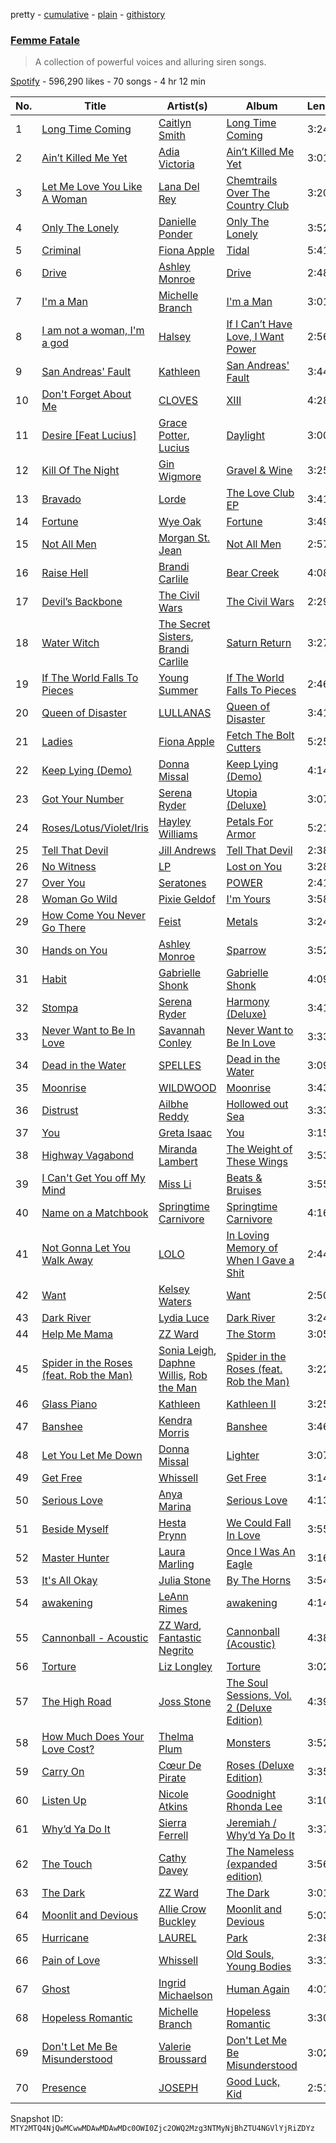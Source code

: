 pretty - [cumulative](/playlists/cumulative/37i9dQZF1DX0IyMQV27EGn.md) - [plain](/playlists/plain/37i9dQZF1DX0IyMQV27EGn) - [githistory](https://github.githistory.xyz/mackorone/spotify-playlist-archive/blob/main/playlists/plain/37i9dQZF1DX0IyMQV27EGn)

### [Femme Fatale](https://open.spotify.com/playlist/37i9dQZF1DX0IyMQV27EGn)

> A collection of powerful voices and alluring siren songs.

[Spotify](https://open.spotify.com/user/spotify) - 596,290 likes - 70 songs - 4 hr 12 min

| No. | Title | Artist(s) | Album | Length |
|---|---|---|---|---|
| 1 | [Long Time Coming](https://open.spotify.com/track/6YAkFtK9h8tUZnD2d2rUBS) | [Caitlyn Smith](https://open.spotify.com/artist/3uikSah4dwqwuk0EidFI4R) | [Long Time Coming](https://open.spotify.com/album/3J6T1p3jr7Utxr2B3Gr9nE) | 3:24 |
| 2 | [Ain’t Killed Me Yet](https://open.spotify.com/track/06SriLLbBIQos2LyqeNXw3) | [Adia Victoria](https://open.spotify.com/artist/1HKGjRPwI0gaFyv4aSWPPl) | [Ain’t Killed Me Yet](https://open.spotify.com/album/5bSiMgDd7UjgJClHgAF6Qu) | 3:01 |
| 3 | [Let Me Love You Like A Woman](https://open.spotify.com/track/1gxdWpeOUBpvB908fiZs4D) | [Lana Del Rey](https://open.spotify.com/artist/00FQb4jTyendYWaN8pK0wa) | [Chemtrails Over The Country Club](https://open.spotify.com/album/6QeosPQpJckkW0Obir5RT8) | 3:20 |
| 4 | [Only The Lonely](https://open.spotify.com/track/2vf6KIEKiEEyc1OGr97TII) | [Danielle Ponder](https://open.spotify.com/artist/5rZUNweztKBI1Xy3XhYHoJ) | [Only The Lonely](https://open.spotify.com/album/2r4VTLpIKfKm9tUNIdylPk) | 3:52 |
| 5 | [Criminal](https://open.spotify.com/track/6PNvv1dmDbOWrAYwEcuKBX) | [Fiona Apple](https://open.spotify.com/artist/3g2kUQ6tHLLbmkV7T4GPtL) | [Tidal](https://open.spotify.com/album/5gVBXH8MT6zfdRkjp7qT18) | 5:41 |
| 6 | [Drive](https://open.spotify.com/track/6is4HZ5UFpIPGxUNdVdKbV) | [Ashley Monroe](https://open.spotify.com/artist/37BiX28I6pF104F92U1hDP) | [Drive](https://open.spotify.com/album/1uyjNRxaNNpqYFPBXMAXsZ) | 2:48 |
| 7 | [I'm a Man](https://open.spotify.com/track/0x0BAh5h0ttabkoiWcv3Wo) | [Michelle Branch](https://open.spotify.com/artist/5rScKX1Sh1U67meeUyTGwk) | [I'm a Man](https://open.spotify.com/album/5quvKWbQnbnOLhRrQmt1Gn) | 3:01 |
| 8 | [I am not a woman, I'm a god](https://open.spotify.com/track/5RhFmJifQe83FpQ6ZFFTZ5) | [Halsey](https://open.spotify.com/artist/26VFTg2z8YR0cCuwLzESi2) | [If I Can’t Have Love, I Want Power](https://open.spotify.com/album/3sq0hRtlT2SYeYajr5Cx22) | 2:56 |
| 9 | [San Andreas' Fault](https://open.spotify.com/track/2jVIOVCin4pVYNSfPzaG4Z) | [Kathleen](https://open.spotify.com/artist/6UqUYZ8pMGiYhuyIcsH61y) | [San Andreas' Fault](https://open.spotify.com/album/1cBv7tS0NsZAlTxd6qLelN) | 3:44 |
| 10 | [Don't Forget About Me](https://open.spotify.com/track/4gVZhkcsZcwQ4mU1gEeXEO) | [CLOVES](https://open.spotify.com/artist/355SqtHY4qKt2wIXrWku0c) | [XIII](https://open.spotify.com/album/6gAsOoMZVH5HwQWFBnIWcm) | 4:28 |
| 11 | [Desire \[Feat Lucius\]](https://open.spotify.com/track/0AwEQyt4fcZNTIggXmkIRq) | [Grace Potter](https://open.spotify.com/artist/1PJVVIeS5Wu0wbZDhtC0Ht), [Lucius](https://open.spotify.com/artist/1WrqUPWlHN5FXCRcQgrkas) | [Daylight](https://open.spotify.com/album/1ZUZuW2fR7J5JscL8FHpSC) | 3:00 |
| 12 | [Kill Of The Night](https://open.spotify.com/track/2m17BTWlZq0wtS9cpJsCfM) | [Gin Wigmore](https://open.spotify.com/artist/4Gzfk9Lxm67nBs7E9BZjzG) | [Gravel & Wine](https://open.spotify.com/album/2HtT4gawEGgOvAPUO7tiU2) | 3:25 |
| 13 | [Bravado](https://open.spotify.com/track/1vbnYODenOFCFWxYNRYw1N) | [Lorde](https://open.spotify.com/artist/163tK9Wjr9P9DmM0AVK7lm) | [The Love Club EP](https://open.spotify.com/album/0zUEZI3Z9kZuPoyoWakf75) | 3:41 |
| 14 | [Fortune](https://open.spotify.com/track/2d0x9mTqqF7oL1hMgdroX4) | [Wye Oak](https://open.spotify.com/artist/5SjNVG3L9mgWQPsfp1sFDB) | [Fortune](https://open.spotify.com/album/4ySNWAn6xZltmBxxeXaC6y) | 3:49 |
| 15 | [Not All Men](https://open.spotify.com/track/16HzLmAArSTpIUkgkizfOM) | [Morgan St\. Jean](https://open.spotify.com/artist/4kAyoGhVlC6PFg0FvMqmFB) | [Not All Men](https://open.spotify.com/album/7yuzurKlvq68HdLJj7l1lo) | 2:57 |
| 16 | [Raise Hell](https://open.spotify.com/track/4TWn4YeBaTqDURrYLd6k0a) | [Brandi Carlile](https://open.spotify.com/artist/2sG4zTOLvjKG1PSoOyf5Ej) | [Bear Creek](https://open.spotify.com/album/5b8YTIrc88vdnfRguZqvVE) | 4:08 |
| 17 | [Devil’s Backbone](https://open.spotify.com/track/1XTp9AoHDoCQMmMWH0ch8M) | [The Civil Wars](https://open.spotify.com/artist/6J7rw7NELJUCThPbAfyLIE) | [The Civil Wars](https://open.spotify.com/album/79FSQez4eiOFA4Kx8Bxgyy) | 2:29 |
| 18 | [Water Witch](https://open.spotify.com/track/7MW0vSCN9g2T5eConVGEsO) | [The Secret Sisters](https://open.spotify.com/artist/5fIZHCg2de8322HZodBDWL), [Brandi Carlile](https://open.spotify.com/artist/2sG4zTOLvjKG1PSoOyf5Ej) | [Saturn Return](https://open.spotify.com/album/3grv66GSazERZLzTlS8LrA) | 3:27 |
| 19 | [If The World Falls To Pieces](https://open.spotify.com/track/6ocTXpzLe3OaPwuYSq8XgY) | [Young Summer](https://open.spotify.com/artist/2SlMPjZm02pC12ODpApdhB) | [If The World Falls To Pieces](https://open.spotify.com/album/2uw7LYkAs8Flntkk6AnF0v) | 2:46 |
| 20 | [Queen of Disaster](https://open.spotify.com/track/0PyopHInX2qJzsRUKgNnxI) | [LULLANAS](https://open.spotify.com/artist/3b8jXMWK6VSV8FlQ4hbVkd) | [Queen of Disaster](https://open.spotify.com/album/6hsSgsifs7mkMqLNLf5CpI) | 3:41 |
| 21 | [Ladies](https://open.spotify.com/track/0jH0IsCBGackT3RmHBbSUI) | [Fiona Apple](https://open.spotify.com/artist/3g2kUQ6tHLLbmkV7T4GPtL) | [Fetch The Bolt Cutters](https://open.spotify.com/album/0fO1KemWL2uCCQmM22iKlj) | 5:25 |
| 22 | [Keep Lying \(Demo\)](https://open.spotify.com/track/6jCuYSwolhXm9umvZvv6ko) | [Donna Missal](https://open.spotify.com/artist/4QFHHdZkeqmneDQqKIjAN8) | [Keep Lying \(Demo\)](https://open.spotify.com/album/5KmFgc0v96LnHNmUdTs5WJ) | 4:14 |
| 23 | [Got Your Number](https://open.spotify.com/track/6uQn7dAD9rk1gmr20gumXz) | [Serena Ryder](https://open.spotify.com/artist/3jmxkI8Jhv8bHOd2qSiU9j) | [Utopia \(Deluxe\)](https://open.spotify.com/album/2AKuAztOmtF6yUvz0emMrH) | 3:07 |
| 24 | [Roses/Lotus/Violet/Iris](https://open.spotify.com/track/7DCKlgZuZcljJSlvt8vsZa) | [Hayley Williams](https://open.spotify.com/artist/6Rx1JKzBrSzoKQtmbVmBnM) | [Petals For Armor](https://open.spotify.com/album/4HXpQ5KQBVWN25ltjnX7xa) | 5:21 |
| 25 | [Tell That Devil](https://open.spotify.com/track/4wU4XL8nX0we6MXgmFAmnh) | [Jill Andrews](https://open.spotify.com/artist/35VpsbV6V2NdfTeNZEbKfc) | [Tell That Devil](https://open.spotify.com/album/4SUzxP2sBgdjiogiNlbSaw) | 2:38 |
| 26 | [No Witness](https://open.spotify.com/track/0hJJeoT5Rmi5IF3ZhC7TIZ) | [LP](https://open.spotify.com/artist/0J7U24vlOOIeMpuaO6Q85A) | [Lost on You](https://open.spotify.com/album/0dYi4VGov4Dl4AED2eVwPw) | 3:28 |
| 27 | [Over You](https://open.spotify.com/track/49YzZ6c0PalgJNqZSnfJrn) | [Seratones](https://open.spotify.com/artist/7D9TOQJq1HnpnQZlNNYWqc) | [POWER](https://open.spotify.com/album/3wZL5NTW9eLvDuYhWhvEPj) | 2:41 |
| 28 | [Woman Go Wild](https://open.spotify.com/track/020YsiW7gnBiqTAmEg7eTc) | [Pixie Geldof](https://open.spotify.com/artist/2t0wLTcIYFtfsQU0erDjpZ) | [I'm Yours](https://open.spotify.com/album/1W9c669YOTvdVNkp2I5uCr) | 3:58 |
| 29 | [How Come You Never Go There](https://open.spotify.com/track/1f4YlPYTV3H3Namp0NvVMp) | [Feist](https://open.spotify.com/artist/6CWTBjOJK75cTE8Xv8u1kj) | [Metals](https://open.spotify.com/album/16EdRx2P4PVgZFK53UF3JD) | 3:24 |
| 30 | [Hands on You](https://open.spotify.com/track/6SEDE7wvAnAtfdhu1zbUzi) | [Ashley Monroe](https://open.spotify.com/artist/37BiX28I6pF104F92U1hDP) | [Sparrow](https://open.spotify.com/album/0Frgzm1xuM3cy8VxuTOkNu) | 3:52 |
| 31 | [Habit](https://open.spotify.com/track/2C6VccxGHyESHZMDeTYRRD) | [Gabrielle Shonk](https://open.spotify.com/artist/5Vj7LABYdzz3ZBt1EhDIoQ) | [Gabrielle Shonk](https://open.spotify.com/album/0pNGsGr8OQu7ohqCv6KLco) | 4:09 |
| 32 | [Stompa](https://open.spotify.com/track/3zIEvMYvCM0jiszho8jaFH) | [Serena Ryder](https://open.spotify.com/artist/3jmxkI8Jhv8bHOd2qSiU9j) | [Harmony \(Deluxe\)](https://open.spotify.com/album/41GCX8kXBOD5gJbv9d2BD7) | 3:41 |
| 33 | [Never Want to Be In Love](https://open.spotify.com/track/0KPNkGhDgIpS9wVFi7AiUP) | [Savannah Conley](https://open.spotify.com/artist/4iyGL0YdGnDUVbmuca9e2G) | [Never Want to Be In Love](https://open.spotify.com/album/6UJegFNaAiOqZBaTSBtEaQ) | 3:33 |
| 34 | [Dead in the Water](https://open.spotify.com/track/2VHMbDcuKELIqvB7bh1QhE) | [SPELLES](https://open.spotify.com/artist/76UfJrb52tTTiDQNWEeCBY) | [Dead in the Water](https://open.spotify.com/album/5MhrlWBZnRVQrTIRzKkElX) | 3:09 |
| 35 | [Moonrise](https://open.spotify.com/track/7hv1TLfw7VGN6ssH37lKJ8) | [WILDWOOD](https://open.spotify.com/artist/3Lzf1IWlT9sawIHyxBj89V) | [Moonrise](https://open.spotify.com/album/1kt3stnMLRtamPSkZDCPip) | 3:43 |
| 36 | [Distrust](https://open.spotify.com/track/4oxBuMPLQxQYVPYOdCOG77) | [Ailbhe Reddy](https://open.spotify.com/artist/1YQiMR5M12HJ28hkJz7qnn) | [Hollowed out Sea](https://open.spotify.com/album/6eiWuJTeAfTTlD6jpd766A) | 3:33 |
| 37 | [You](https://open.spotify.com/track/4RAtSYcB1avIFHPhulXVxA) | [Greta Isaac](https://open.spotify.com/artist/7BsLsPnH5swTyhGZq2qNbN) | [You](https://open.spotify.com/album/0tSfnn1iUiahyqp1m8y3TI) | 3:15 |
| 38 | [Highway Vagabond](https://open.spotify.com/track/1m6un0uWcRlNcJHBQ1lKAo) | [Miranda Lambert](https://open.spotify.com/artist/66lH4jAE7pqPlOlzUKbwA0) | [The Weight of These Wings](https://open.spotify.com/album/563h536tB6n8Dn62jr4RZG) | 3:53 |
| 39 | [I Can't Get You off My Mind](https://open.spotify.com/track/5qPXqpZVru4pCLQxgbWroq) | [Miss Li](https://open.spotify.com/artist/04HqRx07Bv9gh7rsrMTqs7) | [Beats & Bruises](https://open.spotify.com/album/260d1HkI8y9xuirJ3OIKvP) | 3:55 |
| 40 | [Name on a Matchbook](https://open.spotify.com/track/2KaLy2FmUAGLfNsoMXJWVj) | [Springtime Carnivore](https://open.spotify.com/artist/0EikLJdrz7f8ocaHztUO0S) | [Springtime Carnivore](https://open.spotify.com/album/4wCFY76jpnOHeQ0VAcpPoO) | 4:16 |
| 41 | [Not Gonna Let You Walk Away](https://open.spotify.com/track/0UyCF0hctdZJomjdzDibPB) | [LOLO](https://open.spotify.com/artist/0H0OkFxp022WOyKlt3HmlA) | [In Loving Memory of When I Gave a Shit](https://open.spotify.com/album/5o32Ftd7SS0EKIQlFwubH4) | 2:44 |
| 42 | [Want](https://open.spotify.com/track/7BVRDaghQHyDqtRdjdMTsu) | [Kelsey Waters](https://open.spotify.com/artist/7rjqEDqvREzfmSP58SLYXT) | [Want](https://open.spotify.com/album/0QrNnavvkoA9dehE8N3sSQ) | 2:50 |
| 43 | [Dark River](https://open.spotify.com/track/0b9sQP9v5pqIHOG2bEJhRu) | [Lydia Luce](https://open.spotify.com/artist/5e1SaJPn6U7YpOrNTkW1jH) | [Dark River](https://open.spotify.com/album/72vwwazB0Mccfmaev230zw) | 3:24 |
| 44 | [Help Me Mama](https://open.spotify.com/track/42iQ0ozQbqmzQCD0Eq5NOc) | [ZZ Ward](https://open.spotify.com/artist/7aJSIsbI5wV8aFi2kkFfPi) | [The Storm](https://open.spotify.com/album/757AemvYYoWCfp729Xp9eG) | 3:05 |
| 45 | [Spider in the Roses \(feat\. Rob the Man\)](https://open.spotify.com/track/7GRjFivuEaOyRMYcKGryXz) | [Sonia Leigh](https://open.spotify.com/artist/6xezzx8L2FAC0MsGZSRLxg), [Daphne Willis](https://open.spotify.com/artist/40Qm9cpj6FlrkoL1sziJ2S), [Rob the Man](https://open.spotify.com/artist/3jO133hmnKXdj74oUVnEyr) | [Spider in the Roses \(feat\. Rob the Man\)](https://open.spotify.com/album/6gyyN6PWr0zYPg5y3EUOwf) | 3:22 |
| 46 | [Glass Piano](https://open.spotify.com/track/4Rz3FamBRVJ6s1d0B0XGJ4) | [Kathleen](https://open.spotify.com/artist/6UqUYZ8pMGiYhuyIcsH61y) | [Kathleen II](https://open.spotify.com/album/53i39sp8XOhqNPZ9q7reFG) | 3:25 |
| 47 | [Banshee](https://open.spotify.com/track/3GmYxpXRc62mj4SuJ4WEsl) | [Kendra Morris](https://open.spotify.com/artist/7rtM2wPKQlFpsm0C4qJlDk) | [Banshee](https://open.spotify.com/album/3dWQ2TtlpW3crGadeOldHe) | 3:46 |
| 48 | [Let You Let Me Down](https://open.spotify.com/track/7KK4Fhe0GpGIQk2QqWWYaG) | [Donna Missal](https://open.spotify.com/artist/4QFHHdZkeqmneDQqKIjAN8) | [Lighter](https://open.spotify.com/album/73zETkOw0tap79gXPZGS7a) | 3:07 |
| 49 | [Get Free](https://open.spotify.com/track/1gYOBTHkk0Fv6hU8eow6sZ) | [Whissell](https://open.spotify.com/artist/1JIc2FMsvtccdSllBI6vZh) | [Get Free](https://open.spotify.com/album/3VQvjeHddEgwcWWlPpYUIe) | 3:14 |
| 50 | [Serious Love](https://open.spotify.com/track/5QPXi2dKDMQIpgDHxHODFt) | [Anya Marina](https://open.spotify.com/artist/6xYBLeSMu1AqPsnUzEvx5n) | [Serious Love](https://open.spotify.com/album/3Bfuqp7jMJ6lxrh5ZfVS3I) | 4:13 |
| 51 | [Beside Myself](https://open.spotify.com/track/4qVLEVLK2bbNHBKBuE8JZ3) | [Hesta Prynn](https://open.spotify.com/artist/1Ng8y6ZAaf4gS3ywP851bV) | [We Could Fall In Love](https://open.spotify.com/album/0IGGMUU4aXkCm0TYIsPiUh) | 3:55 |
| 52 | [Master Hunter](https://open.spotify.com/track/2OqnctQz4VZpk8wcb9TPp4) | [Laura Marling](https://open.spotify.com/artist/7B2edU3Q7btJoNsoHCNohM) | [Once I Was An Eagle](https://open.spotify.com/album/35He6RuwS8C2KjG067Gobl) | 3:16 |
| 53 | [It's All Okay](https://open.spotify.com/track/6S7kSzXe4dtiQSqqmkM0dD) | [Julia Stone](https://open.spotify.com/artist/4gZRt9wlRx1IsxT9glJdrc) | [By The Horns](https://open.spotify.com/album/3ZeDSF0GVS6jGFIrxsyjHE) | 3:54 |
| 54 | [awakening](https://open.spotify.com/track/2acGjBavIqga2mgzoEdhBi) | [LeAnn Rimes](https://open.spotify.com/artist/2d3VHzlOEwXvmBdS4pzOPL) | [awakening](https://open.spotify.com/album/60DamUC9xhmbNm7P0qa0Dz) | 4:14 |
| 55 | [Cannonball \- Acoustic](https://open.spotify.com/track/21TxR8B11XQRg3PTOLZ7PH) | [ZZ Ward](https://open.spotify.com/artist/7aJSIsbI5wV8aFi2kkFfPi), [Fantastic Negrito](https://open.spotify.com/artist/5QXLMdpKeByOo5ypH9gT13) | [Cannonball \(Acoustic\)](https://open.spotify.com/album/1EhkXNK9Y9WFGb1s77NFmn) | 4:38 |
| 56 | [Torture](https://open.spotify.com/track/55QFFGguYCPpOXQveiaEPA) | [Liz Longley](https://open.spotify.com/artist/1qImAIy1ZVCgR5KD88QXkr) | [Torture](https://open.spotify.com/album/4YINaOhKmkGdBsrod5ipfN) | 3:02 |
| 57 | [The High Road](https://open.spotify.com/track/4pzFGh9NGkmnaZnFiTAoFb) | [Joss Stone](https://open.spotify.com/artist/7bvcQXJHkFiN1ppIN3q4fi) | [The Soul Sessions, Vol\. 2 \(Deluxe Edition\)](https://open.spotify.com/album/5zkhFfJEVeDAIZUMt5evAd) | 4:39 |
| 58 | [How Much Does Your Love Cost?](https://open.spotify.com/track/4N68T3KMkvtVIW3F7zsyRQ) | [Thelma Plum](https://open.spotify.com/artist/0C6qzW0Am8OVyHSoT57fnC) | [Monsters](https://open.spotify.com/album/6XT1DBUeegngZSSIyErAzm) | 3:52 |
| 59 | [Carry On](https://open.spotify.com/track/3y9NrDzc6IfDQabE38Xw0D) | [Cœur De Pirate](https://open.spotify.com/artist/2eRNMtoi82UZUuaL6naDjA) | [Roses \(Deluxe Edition\)](https://open.spotify.com/album/4rb0ToWRx0JUKakgtc8VOy) | 3:35 |
| 60 | [Listen Up](https://open.spotify.com/track/1vtkAVGkmMckxrlbLEHhTx) | [Nicole Atkins](https://open.spotify.com/artist/4ab2tQaaTr2TnairelOwvO) | [Goodnight Rhonda Lee](https://open.spotify.com/album/4RcpHyy4rL1RrB89Di3HrJ) | 3:10 |
| 61 | [Why’d Ya Do It](https://open.spotify.com/track/0PWl6yqk7yuEooaJvrpFsY) | [Sierra Ferrell](https://open.spotify.com/artist/3oVcF3VdpMuvMvLLyHPT4t) | [Jeremiah / Why’d Ya Do It](https://open.spotify.com/album/0AaN7st0yKbhu2QcamRXxJ) | 3:37 |
| 62 | [The Touch](https://open.spotify.com/track/5uUv74gkYBFYMGkS0D4cuW) | [Cathy Davey](https://open.spotify.com/artist/1HwEmZUm1VIh3VLmyMLa3g) | [The Nameless \(expanded edition\)](https://open.spotify.com/album/2gOdx3I0TgGLYynQmR876n) | 3:56 |
| 63 | [The Dark](https://open.spotify.com/track/14e2jOLYQO9xPLqQKU9dCW) | [ZZ Ward](https://open.spotify.com/artist/7aJSIsbI5wV8aFi2kkFfPi) | [The Dark](https://open.spotify.com/album/3SA0R1i0Edc7JOvvhqni06) | 3:01 |
| 64 | [Moonlit and Devious](https://open.spotify.com/track/01hcQ2RByLTyvoJ0EuejFA) | [Allie Crow Buckley](https://open.spotify.com/artist/4zWJqtFs82kB6LSMY20ggp) | [Moonlit and Devious](https://open.spotify.com/album/5S9XXlP7dHIcK9mZNnzqAr) | 5:03 |
| 65 | [Hurricane](https://open.spotify.com/track/7GaoWajJQTbulUBl9c9qWF) | [LAUREL](https://open.spotify.com/artist/6y6iXD929Jqq0xc6lgwhl1) | [Park](https://open.spotify.com/album/4wxLZEYvqJypW5YPky0J3C) | 2:38 |
| 66 | [Pain of Love](https://open.spotify.com/track/3MtBYMhHTNhD4xICSFAikb) | [Whissell](https://open.spotify.com/artist/1JIc2FMsvtccdSllBI6vZh) | [Old Souls, Young Bodies](https://open.spotify.com/album/3rImHlWa9YsEUcdan3toc7) | 3:31 |
| 67 | [Ghost](https://open.spotify.com/track/6UGhHbDZ76PqGR2C9pdWbb) | [Ingrid Michaelson](https://open.spotify.com/artist/2vm8GdHyrJh2O2MfbQFYG0) | [Human Again](https://open.spotify.com/album/3oFP50clZCAQy3bpI4vyNM) | 4:01 |
| 68 | [Hopeless Romantic](https://open.spotify.com/track/4rxll3CP6XklLuoki7A26P) | [Michelle Branch](https://open.spotify.com/artist/5rScKX1Sh1U67meeUyTGwk) | [Hopeless Romantic](https://open.spotify.com/album/0KQoc67ApuKSx5qBPtrXJt) | 3:30 |
| 69 | [Don't Let Me Be Misunderstood](https://open.spotify.com/track/215q7Y9u8n0dqzeQYGjki7) | [Valerie Broussard](https://open.spotify.com/artist/6eVWXmKBW7Iltub01D9R1c) | [Don't Let Me Be Misunderstood](https://open.spotify.com/album/1IuiGzv0eSL11hUcqytCdP) | 3:02 |
| 70 | [Presence](https://open.spotify.com/track/2wntS3awxMEUUJOd3Py19o) | [JOSEPH](https://open.spotify.com/artist/5Wfvw7rDz7HA6gE2z6QhqO) | [Good Luck, Kid](https://open.spotify.com/album/4Nz2TKH4snc8EZMhsMDjgi) | 2:51 |

Snapshot ID: `MTY2MTQ4NjQwMCwwMDAwMDAwMDc0OWI0Zjc2OWQ2Mzg3NTMyNjBhZTU4NGVlYjRiZDYz`
